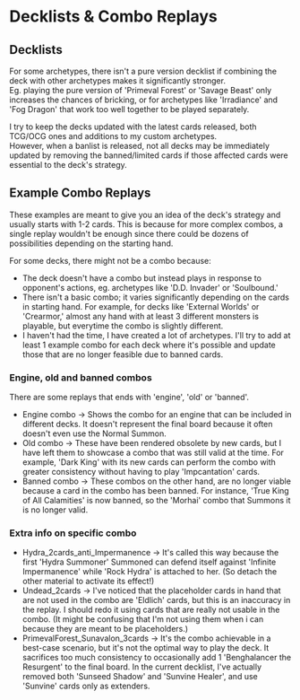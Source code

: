#  Decklists & Combo Replays

## Decklists

For some archetypes, there isn't a pure version decklist if combining the deck with other archetypes makes it significantly stronger.<br>
Eg. playing the pure version of 'Primeval Forest' or 'Savage Beast' only increases the chances of bricking, or for archetypes like 'Irradiance' and 'Fog Dragon' that work too well together to be played separately.

I try to keep the decks updated with the latest cards released, both TCG/OCG ones and additions to my custom archetypes.<br>
However, when a banlist is released, not all decks may be immediately updated by removing the banned/limited cards if those affected cards were essential to the deck's strategy.

## Example Combo Replays

These examples are meant to give you an idea of the deck's strategy and usually starts with 1-2 cards. This is because for more complex combos, a single replay wouldn't be enough since there could be dozens of possibilities depending on the starting hand.<br>

For some decks, there might not be a combo because:
* The deck doesn't have a combo but instead plays in response to opponent's actions, eg. archetypes like 'D.D. Invader' or 'Soulbound.'
* There isn't a basic combo; it varies significantly depending on the cards in starting hand. For example, for decks like 'External Worlds' or 'Crearmor,' almost any hand with at least 3 different monsters is playable, but everytime the combo is slightly different.
* I haven't had the time, I have created a lot of archetypes. I'll try to add at least 1 example combo for each deck where it's possible and update those that are no longer feasible due to banned cards.

### Engine, old and banned combos

There are some replays that ends with 'engine', 'old' or 'banned'.

* Engine combo -> Shows the combo for an engine that can be included in different decks. It doesn't represent the final board because it often doesn't even use the Normal Summon.
* Old combo -> These have been rendered obsolete by new cards, but I have left them to showcase a combo that was still valid at the time. For example, 'Dark King' with its new cards can perform the combo with greater consistency without having to play 'Impcantation' cards.
* Banned combo -> These combos on the other hand, are no longer viable because a card in the combo has been banned. For instance, 'True King of All Calamities' is now banned, so the 'Morhai' combo that Summons it is no longer valid.

### Extra info on specific combo

* Hydra_2cards_anti_Impermanence -> It's called this way because the first 'Hydra Summoner' Summoned can defend itself against 'Infinite Impermanence' while 'Rock Hydra' is attached to her. (So detach the other material to activate its effect!)
* Undead_2cards -> I've noticed that the placeholder cards in hand that are not used in the combo are 'Eldlich' cards, but this is an inaccuracy in the replay. I should redo it using cards that are really not usable in the combo. (It might be confusing that I'm not using them when i can because they are meant to be placeholders.)
* PrimevalForest_Sunavalon_3cards -> It's the combo achievable in a best-case scenario, but it's not the optimal way to play the deck. It sacrifices too much consistency to occasionally add 1 'Benghalancer the Resurgent' to the final board. In the current decklist, I've actually removed both 'Sunseed Shadow' and 'Sunvine Healer', and use 'Sunvine' cards only as extenders.
